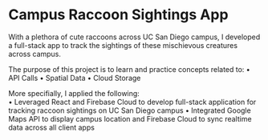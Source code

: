 # Campus Raccoon Sightings App

With a plethora of cute raccoons across UC San Diego campus, I developed a full-stack app to track the sightings of these mischievous creatures across campus. 

The purpose of this project is to learn and practice concepts related to:
• API Calls
• Spatial Data
• Cloud Storage 

More specifially, I applied the following:  
• Leveraged React and Firebase Cloud to develop full-stack application for tracking raccoon sightings on UC San Diego campus
• Integrated Google Maps API to display campus location and Firebase Cloud to sync realtime data across all client apps 
